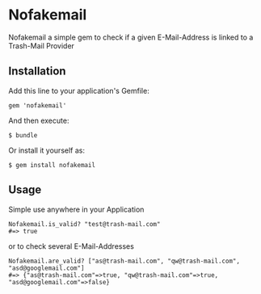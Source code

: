 # Nofakemail

Nofakemail a simple gem to check if a given E-Mail-Address is linked to a Trash-Mail Provider

## Installation

Add this line to your application's Gemfile:

    gem 'nofakemail'

And then execute:

    $ bundle

Or install it yourself as:

    $ gem install nofakemail

## Usage

Simple use anywhere in your Application

    Nofakemail.is_valid? "test@trash-mail.com"
    #=> true

or to check several E-Mail-Addresses

    Nofakemail.are_valid? ["as@trash-mail.com", "qw@trash-mail.com", "asd@googlemail.com"]
    #=> {"as@trash-mail.com"=>true, "qw@trash-mail.com"=>true, "asd@googlemail.com"=>false}